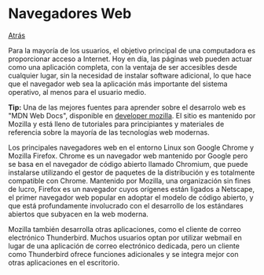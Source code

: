 # Navegadores Web
<a href=../README.md>Atrás</a>

Para la mayoría de los usuarios, el objetivo principal de una computadora es proporcionar acceso a Internet. Hoy en día, las páginas web pueden actuar como una aplicación completa, con la ventaja de ser accesibles desde cualquier lugar, sin la necesidad de instalar software adicional, lo que hace que el navegador web sea la aplicación más importante del sistema operativo, al menos para el usuario medio.

<b>Tip:</b> Una de las mejores fuentes para aprender sobre el desarrolo web es "MDN Web Docs", disponible en [developer mozilla](https://developer.mozilla.org/). El sitio es mantenido por Mozilla y está lleno de tutoriales para principiantes y materiales de referencia sobre la mayoría de las tecnologías web modernas.

Los principales navegadores web en el entorno Linux son Google Chrome y Mozilla Firefox. Chrome es un navegador web mantenido por Google pero se basa en el navegador de código abierto llamado Chromium, que puede instalarse utilizando el gestor de paquetes de la distribución y es totalmente compatible con Chrome. Mantenido por Mozilla, una organización sin fines de lucro, Firefox es un navegador cuyos orígenes están ligados a Netscape, el primer navegador web popular en adoptar el modelo de código abierto, y que está profundamente involucrado con el desarrollo de los estándares abiertos que subyacen en la web moderna.

Mozilla también desarrolla otras aplicaciones, como el cliente de correo electrónico Thunderbird. Muchos usuarios optan por utilizar webmail en lugar de una aplicación de correo electrónico dedicada, pero un cliente como Thunderbird ofrece funciones adicionales y se integra mejor con otras aplicaciones en el escritorio.
